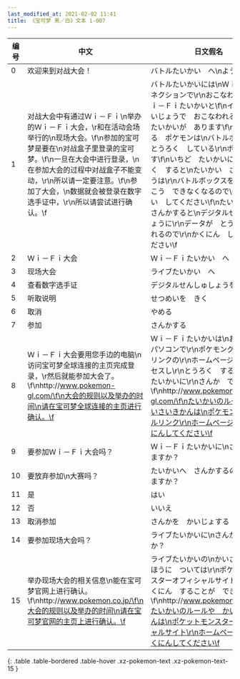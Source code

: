 ```yaml
---
last_modified_at: 2021-02-02 11:41
title: 《宝可梦 黑／白》文本 1-007
---
```

| 编号 | 中文 | 日文假名 | 日文汉字 |
| ---- | ---- | ---- | --- |
| 0 | 欢迎来到对战大会！ | バトルたいかい　へ\nようこそ！ | バトル大会へ\nようこそ！ |
| 1 | 对战大会中有通过Ｗｉ－Ｆｉ\n举办的Ｗｉ－Ｆｉ大会，\r和在活动会场举行的\n现场大会。\f\n参加的宝可梦是要在\n对战盒子里登录的宝可梦。\f\n一旦在大会中进行登录，\n在参加大会的过程中对战盒子不能变动，\r\n所以请一定要注意。\f\n参加了大会，\n数据就会被登录在数字选手证中，\r\n所以请尝试进行确认。\f | バトルたいかいには\nＷｉ－Ｆｉコネクションで\r\nおこなわれる　Ｗｉ－Ｆｉたいかいと\f\nイベントかいじょうで　おこなわれる\nライブたいかいが　あります\f\nさんかする　ポケモンは\nバトルボックスに　とうろく　している\r\nポケモンです\f\nいちど　たいかいに　とうろく　すると\nたいかい　さんかちゅうは\r\nバトルボックスを\r\nへんこう　できなくなるので\r\nちゅうい　してください\f\nたいかいに　さんかすると\nデジタルせんしゅしょうに\r\nデータが　とうろく　されるので\r\nかくにん　してみてください\f | バトル大会には\nＷｉ－Ｆｉコネクションで\r\n行われるＷｉ－Ｆｉ大会と\f\nイベント会場で行われる\nライブ大会が　あります\f\n参加するポケモンは　バトルボックスに\n登録している　ポケモンです\f\n一度　大会に　登録すると\n大会参加中は　バトルボックスを\r\n変更できなくなるので　注意してください\f\n大会に　参加すると　デジタル選手証に\nデータが　登録されるので\r\n確認してみてください\f |
| 2 | Ｗｉ－Ｆｉ大会 | Ｗｉ－Ｆｉたいかい　へ | Ｗｉ－Ｆｉ大会　へ |
| 3 | 现场大会 | ライブたいかい　へ | ライブ大会　へ |
| 4 | 查看数字选手证 | デジタルせんしゅしょうを　みる | デジタル選手証を　みる |
| 5 | 听取说明 | せつめいを　きく | 説明を　きく |
| 6 | 取消 | やめる | やめる |
| 7 | 参加 | さんかする | 参加する |
| 8 | Ｗｉ－Ｆｉ大会要用您手边的电脑\n访问宝可梦全球连接的主页完成登录，\r然后就能参加大会了。\f\nhttp://www.pokemon-gl.com/\f\n大会的规则以及举办的时间\n请在宝可梦全球连接的主页进行确认。\f | Ｗｉ－Ｆｉたいかいは\nおてもとの　パソコンで\r\nポケモングローバルリンクの\r\nホームページに　アクセスし\r\nとうろく　することで　たいかいに\r\nさんか　できます\f\nhttp://www.pokemon-gl.com/\f\nたいかいのルールや　かいさいきかんは\nポケモングローバルリンク\r\nホームページで　かくにんしてください\f | Ｗｉ－Ｆｉ大会は　お手元の　パソコンで\nポケモングローバルリンクの\r\nホームページに　アクセスし\r\n登録することで　大会に　参加できます\f\nhttp://www.pokemon-gl.com/\f\n大会のルールや　開催期間は\nポケモングローバルリンク\r\nホームページで　確認してください\f |
| 9 | 要参加Ｗｉ－Ｆｉ大会吗？ | Ｗｉ－Ｆｉたいかいに\nさんか　しますか？ | Ｗｉ－Ｆｉ大会に\n参加しますか？ |
| 10 | 要放弃参加\n大赛吗？ | たいかいへ　さんかするのを\nやめますか？ | 大会へ　参加するのを\nやめますか？ |
| 11 | 是 | はい | はい |
| 12 | 否 | いいえ | いいえ |
| 13 | 取消参加 | さんかを　かいじょする | 参加を　解除する |
| 14 | 要参加现场大会吗？ | ライブたいかいに\nさんか　しますか？ | ライブ大会に\n参加しますか？ |
| 15 | 举办现场大会的相关信息\n能在宝可梦官网上进行确认。\f\nhttp://www.pokemon.co.jp/\f\n大会的规则以及举办的时间\n请在宝可梦官网的主页上进行确认。\f | ライブたいかいの\nかいさいじょうほうに　ついては\r\nポケットモンスターオフィシャルサイトで\r\nかくにん　することが　できます\f\nhttp://www.pokemon.co.jp/\f\nたいかいのルールや　かいさいきかんは\nポケットモンスターオフィシャルサイト\r\nホームページで　かくにんしてください\f | ライブ大会の　開催情報については\nポケットモンスターオフィシャルサイトで\r\n確認する事が　できます\f\nhttp://www.pokemon.co.jp/\f\n大会のルールや　開催期間は\nポケットモンスターオフィシャルサイト\r\nホームページで　確認してください\f |
{: .table .table-bordered .table-hover .xz-pokemon-text .xz-pokemon-text-15 }